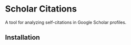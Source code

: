 # Scholar Citations

A tool for analyzing self-citations in Google Scholar profiles.

## Installation